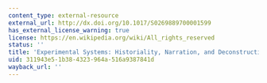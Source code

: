 ```yaml
---
content_type: external-resource
external_url: http://dx.doi.org/10.1017/S0269889700001599
has_external_license_warning: true
license: https://en.wikipedia.org/wiki/All_rights_reserved
status: ''
title: 'Experimental Systems: Historiality, Narration, and Deconstruction'
uid: 311943e5-1b38-4323-964a-516a9387841d
wayback_url: ''
---
```

